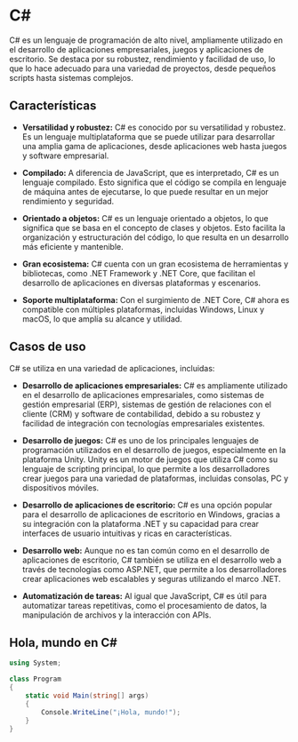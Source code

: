 # C#

C# es un lenguaje de programación de alto nivel, ampliamente utilizado en el desarrollo de aplicaciones empresariales, juegos y aplicaciones de escritorio. Se destaca por su robustez, rendimiento y facilidad de uso, lo que lo hace adecuado para una variedad de proyectos, desde pequeños scripts hasta sistemas complejos.

## Características

- **Versatilidad y robustez:** C# es conocido por su versatilidad y robustez. Es un lenguaje multiplataforma que se puede utilizar para desarrollar una amplia gama de aplicaciones, desde aplicaciones web hasta juegos y software empresarial.

- **Compilado:** A diferencia de JavaScript, que es interpretado, C# es un lenguaje compilado. Esto significa que el código se compila en lenguaje de máquina antes de ejecutarse, lo que puede resultar en un mejor rendimiento y seguridad.

- **Orientado a objetos:** C# es un lenguaje orientado a objetos, lo que significa que se basa en el concepto de clases y objetos. Esto facilita la organización y estructuración del código, lo que resulta en un desarrollo más eficiente y mantenible.

- **Gran ecosistema:** C# cuenta con un gran ecosistema de herramientas y bibliotecas, como .NET Framework y .NET Core, que facilitan el desarrollo de aplicaciones en diversas plataformas y escenarios.

- **Soporte multiplataforma:** Con el surgimiento de .NET Core, C# ahora es compatible con múltiples plataformas, incluidas Windows, Linux y macOS, lo que amplía su alcance y utilidad.

## Casos de uso

C# se utiliza en una variedad de aplicaciones, incluidas:

- **Desarrollo de aplicaciones empresariales:** C# es ampliamente utilizado en el desarrollo de aplicaciones empresariales, como sistemas de gestión empresarial (ERP), sistemas de gestión de relaciones con el cliente (CRM) y software de contabilidad, debido a su robustez y facilidad de integración con tecnologías empresariales existentes.

- **Desarrollo de juegos:** C# es uno de los principales lenguajes de programación utilizados en el desarrollo de juegos, especialmente en la plataforma Unity. Unity es un motor de juegos que utiliza C# como su lenguaje de scripting principal, lo que permite a los desarrolladores crear juegos para una variedad de plataformas, incluidas consolas, PC y dispositivos móviles.

- **Desarrollo de aplicaciones de escritorio:** C# es una opción popular para el desarrollo de aplicaciones de escritorio en Windows, gracias a su integración con la plataforma .NET y su capacidad para crear interfaces de usuario intuitivas y ricas en características.

- **Desarrollo web:** Aunque no es tan común como en el desarrollo de aplicaciones de escritorio, C# también se utiliza en el desarrollo web a través de tecnologías como ASP.NET, que permite a los desarrolladores crear aplicaciones web escalables y seguras utilizando el marco .NET.

- **Automatización de tareas:** Al igual que JavaScript, C# es útil para automatizar tareas repetitivas, como el procesamiento de datos, la manipulación de archivos y la interacción con APIs.

## Hola, mundo en C#

```csharp
using System;

class Program
{
    static void Main(string[] args)
    {
        Console.WriteLine("¡Hola, mundo!");
    }
}
```